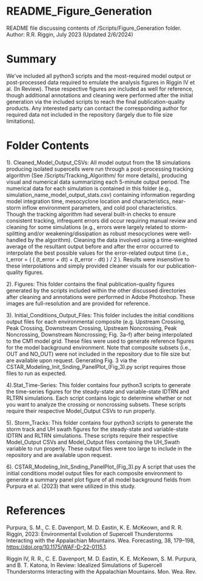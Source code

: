 # README_Figure_Generation

README file discussing contents of /Scripts/Figure_Generation folder. 
Author: R.R. Riggin, July 2023
(Updated 2/6/2024)

# Summary

We've included all python3 scripts and the most-required model output or post-processed data required to emulate the analysis figures in Riggin IV et al. (In Review). These respective figures are included as well for reference, though additional annotations and cleaning were performed after the initial generation via the included scripts to reach the final publication-quality products. Any interested party can contact the corresponding author for required data not included in the repository (largely due to file size limitations). 

# Folder Contents

1). Cleaned_Model_Output_CSVs: 
All model output from the 18 simulations producing isolated supercells were run through a post-processing tracking algorithm (See /Scripts/Tracking_Algorithm/ for more details), producing visual and numerical data summarizing each 5-minute output period. The numerical data for each simulation is contained in this folder (e.g., simulation_name_model_output_stats.csv) containing information regarding model integration time, mesocyclone location and characteristics, near-storm inflow environment parameters, and cold pool characteristics. Though the tracking algorithm had several built-in checks to ensure consistent tracking, infrequent errors did occur requiring manual review and cleaning for some simulations (e.g., errors were largely related to storm-splitting and/or weakening/dissipation as robust mesocyclones were well-handled by the algorithm). Cleaning the data involved using a time-weighted average of the resultant output before and after the error occurred to interpolate the best possible values for the error-related output time (i.e., t_error =  ( ( (t_error + dt) + (t_error - dt) ) / 2 ). Results were insensitive to these interpolations and simply provided cleaner visuals for our publication-quality figures.

2). Figures:
This folder contains the final publication-quality figures generated by the scripts included within the other discussed directories after cleaning and annotations were performed in Adobe Photoshop. These images are full-resolution and are provided for reference.

3). Initial_Conditions_Output_Files: 
This folder includes the initial conditions output files for each environmental composite (e.g. Upstream Crossing, Peak Crossing, Downstream Crossing, Upstream Noncrossing, Peak Noncrossing, Downstream Noncrossing; Fig. 3a-f) after being interpolated to the CM1 model grid. These files were used to generate reference figures for the model background environment. Note that composite subsets (i.e., OUT and NO_OUT) were not included in the repository due to file size but are available upon request. Generating Fig. 3 via the CSTAR_Modeling_Init_Snding_PanelPlot_(Fig_3).py script requires those files to run as expected.

4).Stat_Time-Series: 
This folder contains four python3 scripts to generate the time-series figures for the steady-state and variable-state IDTRN and RLTRN simulations. Each script contains logic to determine whether or not you want to analyze the crossing or noncrossing subsets. These scripts require their respective Model_Output CSVs to run properly.

5). Storm_Tracks: 
This folder contains four python3 scripts to generate the storm track and UH swath figures for the steady-state and variable-state IDTRN and RLTRN simulations. These scripts require their respective Model_Output CSVs and Model_Output files containing the UH_Swath variable to run properly. These output files were too large to include in the repository and are available upon request.

6). CSTAR_Modeling_Init_Snding_PanelPlot_(Fig_3).py
A script that uses the initial conditions model output files for each composite environment to generate a summary panel plot figure of all model background fields from Purpura et al. (2023) that were utilized in this study.

# References

Purpura, S. M., C. E. Davenport, M. D. Eastin, K. E. McKeown, and R. R. Riggin, 2023: Environmental Evolution of Supercell Thunderstorms Interacting with the Appalachian Mountains. Wea. Forecasting, 38, 179–198, https://doi.org/10.1175/WAF-D-22-0115.1.

Riggin IV, R. R., C. E. Davenport, M. D. Eastin, K. E. McKeown, S. M. Purpura, and B. T. Katona, In Review: Idealized Simulations of Supercell Thunderstorms Interacting with the Appalachian Mountains. Mon. Wea. Rev.
